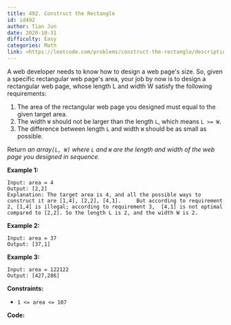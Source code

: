 ```yaml
---
title: 492. Construct the Rectangle
id: id492
author: Tian Jun
date: 2020-10-31
difficulty: Easy
categories: Math
link: <https://leetcode.com/problems/construct-the-rectangle/description/>
---
```


A web developer needs to know how to design a web page's size. So, given a
specific rectangular web page's area, your job by now is to design a
rectangular web page, whose length L and width W satisfy the following
requirements:

  1. The area of the rectangular web page you designed must equal to the given target area.
  2. The width `W` should not be larger than the length `L`, which means `L >= W`.
  3. The difference between length `L` and width `W` should be as small as possible.

Return _an array`[L, W]` where `L` and `W` are the length and width of the web
page you designed in sequence._



**Example 1:**
            
	Input: area = 4    
	Output: [2,2]    
	Explanation: The target area is 4, and all the possible ways to construct it are [1,4], [2,2], [4,1].     But according to requirement 2, [1,4] is illegal; according to requirement 3,  [4,1] is not optimal compared to [2,2]. So the length L is 2, and the width W is 2.    

**Example 2:**
            
	Input: area = 37    
	Output: [37,1]    

**Example 3:**
            
	Input: area = 122122    
	Output: [427,286]    



**Constraints:**

  * `1 <= area <= 107`


**Code:**
